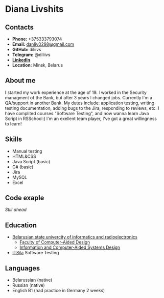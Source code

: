 # Diana Livshits
## Contacts
+ **Phone:** +375333793074
+ **Email:** danliv0298@gmail.com
+ **GitHub:** diliivs
+ **Telegram:** @diliivs
+ **[LinkedIn](https://www.linkedin.com/in/diana-livshits-67a1b6215 )**
+ **Location:** Minsk, Belarus
## About me
I started my work experience at the age of 19. I worked in the Security managment of the Bank, but after 3 years I changed jobs. 
Currently I'm a QA/support in another Bank. My dutes include: application testing, writing testing documentation, adding bugs to the Jira, responding to reviews, etc.
I have complited courses "Software Testing", and now wanna learn Java Script in RSSchool:) I'm an exellent team player, I've got a great willingness to learn!
## Skills
+ Manual testing
+ HTML&CSS
+ Java Script (basic)
+ C# (basic)
+ Jira
+ MySQL
+ Excel
## Code exaple 
*Still ahead*
## Education
+ [Belarusian state univercity of informatics and radioelectronics](https://www.bsuir.by/)
   + 	[Faculty of Computer-Aided Design](https://www.bsuir.by/en/faculty-of-computer-aided-design)
     + 	[Information and Computer-Aided Systems Design](https://www.bsuir.by/en/academic-department-information-and-computer-aided-systems-design)
+ [ITSila](http://itsila.com/) Software Testing
## Languages
+ Belarussian (native)
+ Russian (native)
+ English B1 (had practice in Germany 2 weeks)
